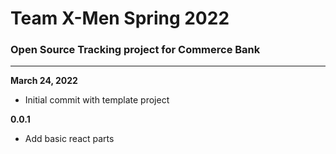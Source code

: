 # **Team X-Men Spring 2022**
### Open Source Tracking project for Commerce Bank
----------------------------------------------- ----
**March 24, 2022**
- Initial commit with template project

**0.0.1** 
- Add basic react parts